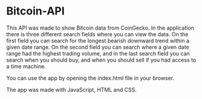 # Bitcoin-API
This API was made to show Bitcoin data from CoinGecko. In the application there is three different search fields where you can view the data. On the first field you can search for the longest bearish downward trend within a given date range. On the second field you can search where a given date range had the highest trading volume, and in the last search field you can search when you should buy, and when you should sell if you had access to a time machine.

You can use the app by opening the index.html file in your browser.

The app was made with JavaScript, HTML and CSS.